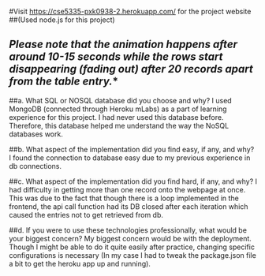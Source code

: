 #Visit https://cse5335-pxk0938-2.herokuapp.com/ for the project website
##(Used node.js for this project)
## ***Please note that the animation happens after around 10-15 seconds while the rows start disappearing (fading out) after 20 records apart from the table entry.****

##a. What SQL or NOSQL database did you choose and why?
I used MongoDB (connected through Heroku mLabs)  as a part of learning experience for this project. I had never used this database before. 
Therefore, this database helped me understand the way the NoSQL databases work.

##b. What aspect of the implementation did you find easy, if any, and why?
I found the connection to database easy due to my previous experience in db connections.

##c. What aspect of the implementation did you find hard, if any, and why?
I had difficulty in getting more than one record onto the webpage at once. This was due to the fact that though there is a loop implemented in the frontend, the api call function had its DB closed after each iteration which caused the entries not to get retrieved from db.

##d. If you were to use these technologies professionally, what would be your biggest concern?
My biggest concern would be with the deployment. Though I might be able to do it quite easily after practice, changing specific configurations is necessary (In my case I had to tweak the package.json file a bit to get the heroku app up and running).

